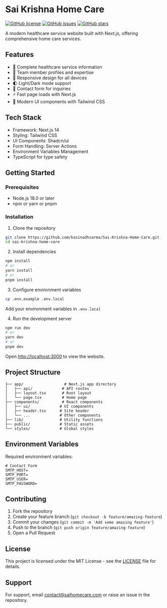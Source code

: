 # Sai Krishna Home Care

[![GitHub license](https://img.shields.io/github/license/kasinadhsarma/Sai-Krishna-Home-Care)](https://github.com/kasinadhsarma/Sai-Krishna-Home-Care/blob/main/LICENSE)
[![GitHub issues](https://img.shields.io/github/issues/kasinadhsarma/Sai-Krishna-Home-Care)](https://github.com/kasinadhsarma/Sai-Krishna-Home-Care/issues)
[![GitHub stars](https://img.shields.io/github/stars/kasinadhsarma/Sai-Krishna-Home-Care)](https://github.com/kasinadhsarma/Sai-Krishna-Home-Care/stargazers)

A modern healthcare service website built with Next.js, offering comprehensive home care services.

## Features

- 🏥 Complete healthcare service information
- 👥 Team member profiles and expertise
- 📱 Responsive design for all devices
- 🌓 Light/Dark mode support
- 📝 Contact form for inquiries
- ⚡ Fast page loads with Next.js
- 🎨 Modern UI components with Tailwind CSS

## Tech Stack

- Framework: Next.js 14
- Styling: Tailwind CSS
- UI Components: Shadcn/ui
- Form Handling: Server Actions
- Environment Variables Management
- TypeScript for type safety

## Getting Started

### Prerequisites

- Node.js 18.0 or later
- npm or yarn or pnpm

### Installation

1. Clone the repository
```bash
git clone https://github.com/kasinadhsarma/Sai-Krishna-Home-Care.git
cd sai-krishna-home-care
```

2. Install dependencies
```bash
npm install
# or
yarn install
# or
pnpm install
```

3. Configure environment variables
```bash
cp .env.example .env.local
```
Add your environment variables in `.env.local`

4. Run the development server
```bash
npm run dev
# or
yarn dev
# or
pnpm dev
```

Open [http://localhost:3000](http://localhost:3000) to view the website.

## Project Structure

```
├── app/                  # Next.js app directory
│   ├── api/             # API routes
│   ├── layout.tsx       # Root layout
│   └── page.tsx         # Home page
├── components/          # React components
│   ├── ui/             # UI components
│   ├── header.tsx      # Site header
│   └── ...             # Other components
├── lib/                # Utility functions
├── public/             # Static assets
└── styles/             # Global styles
```

## Environment Variables

Required environment variables:

```
# Contact Form
SMTP_HOST=
SMTP_PORT=
SMTP_USER=
SMTP_PASSWORD=
```

## Contributing

1. Fork the repository
2. Create your feature branch (`git checkout -b feature/amazing-feature`)
3. Commit your changes (`git commit -m 'Add some amazing feature'`)
4. Push to the branch (`git push origin feature/amazing-feature`)
5. Open a Pull Request

## License

This project is licensed under the MIT License - see the [LICENSE](LICENSE) file for details.

## Support

For support, email contact@saihomecare.com or raise an issue in the repository.
